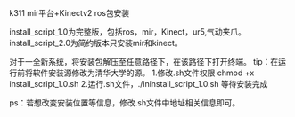 k311 mir平台+Kinectv2 ros包安装

install_script_1.0为完整版，包括ros，mir，Kinect，ur5,气动夹爪。
install_script_2.0为简约版本只安装mir和kinect。

对于一全新系统，将安装包解压至任意路径下，在该路径下打开终端。
tip：在运行前将软件安装源修改为清华大学的源。
1.修改.sh文件权限 chmod +x install_script_1.0.sh
2.运行.sh文件，./ininstall_script_1.0.sh
等待安装完成

ps：若想改变安装位置等信息，修改.sh文件中地址相关信息即可。

